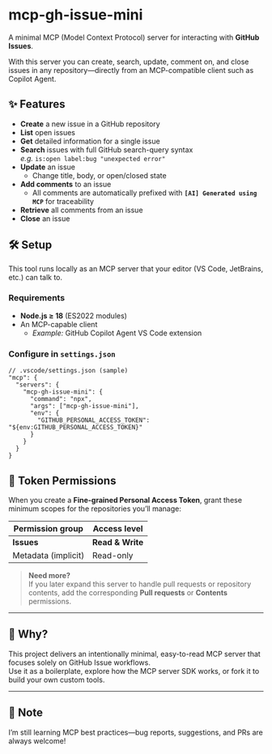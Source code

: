 # mcp-gh-issue-mini

A minimal MCP (Model Context Protocol) server for interacting with **GitHub Issues**.

With this server you can create, search, update, comment on, and close issues in any repository—directly from an MCP-compatible client such as Copilot Agent.

## ✨ Features

- **Create** a new issue in a GitHub repository
- **List** open issues
- **Get** detailed information for a single issue
- **Search** issues with full GitHub search-query syntax  
  *e.g.* `is:open label:bug "unexpected error"`
- **Update** an issue  
  - Change title, body, or open/closed state
- **Add comments** to an issue  
  - All comments are automatically prefixed with **`[AI] Generated using MCP`** for traceability
- **Retrieve** all comments from an issue
- **Close** an issue

## 🛠️ Setup

This tool runs locally as an MCP server that your editor (VS Code, JetBrains, etc.) can talk to.

### Requirements

- **Node.js ≥ 18** (ES2022 modules)
- An MCP-capable client  
  - *Example:* GitHub Copilot Agent VS Code extension

### Configure in `settings.json`

```jsonc
// .vscode/settings.json (sample)
"mcp": {
  "servers": {
    "mcp-gh-issue-mini": {
      "command": "npx",
      "args": ["mcp-gh-issue-mini"],
      "env": {
        "GITHUB_PERSONAL_ACCESS_TOKEN": "${env:GITHUB_PERSONAL_ACCESS_TOKEN}"
      }
    }
  }
}
```

## 🔐 Token Permissions

When you create a **Fine-grained Personal Access Token**, grant these minimum scopes for the repositories you’ll manage:

| Permission group | Access level      |
|------------------|-------------------|
| **Issues**       | **Read & Write**  |
| Metadata (implicit) | Read-only     |

> **Need more?**  
> If you later expand this server to handle pull requests or repository contents, add the corresponding **Pull requests** or **Contents** permissions.

---

## 🤔 Why?

This project delivers an intentionally minimal, easy-to-read MCP server that focuses solely on GitHub Issue workflows.  
Use it as a boilerplate, explore how the MCP server SDK works, or fork it to build your own custom tools.

---

## 🙏 Note

I’m still learning MCP best practices—bug reports, suggestions, and PRs are always welcome!
